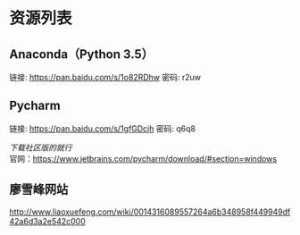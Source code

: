 # 资源列表

## Anaconda（Python 3.5）

链接: <https://pan.baidu.com/s/1o82RDhw> 密码: r2uw

## Pycharm

链接: <https://pan.baidu.com/s/1gfGDcjh> 密码: q6q8

*下载社区版的就行*  
官网：<https://www.jetbrains.com/pycharm/download/#section=windows>

## 廖雪峰网站

<http://www.liaoxuefeng.com/wiki/0014316089557264a6b348958f449949df42a6d3a2e542c000>
